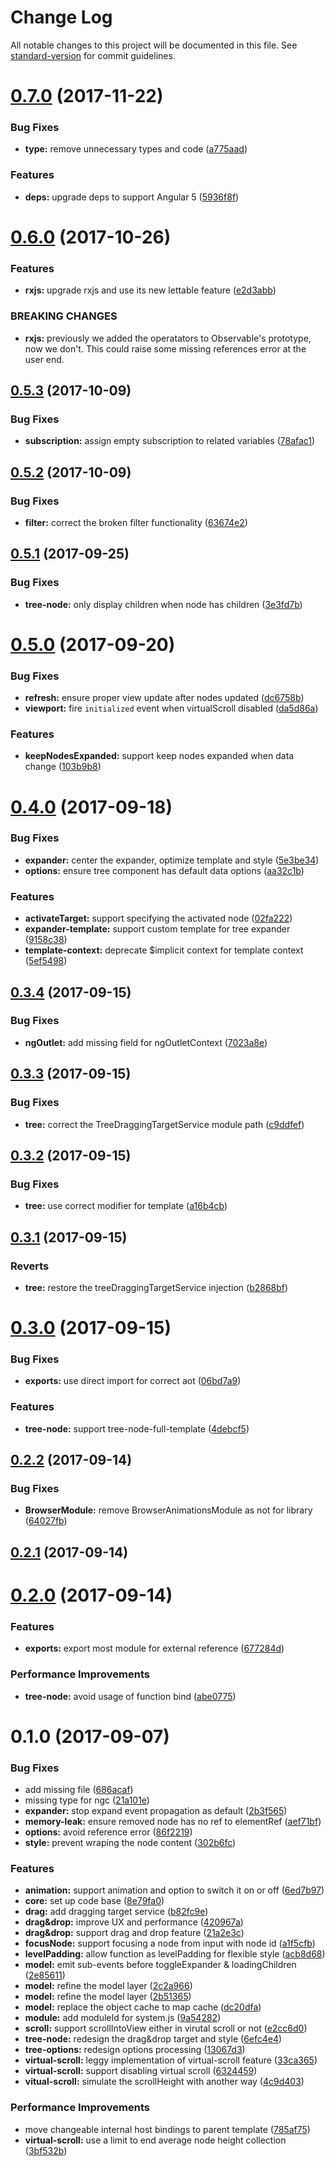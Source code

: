 # Change Log

All notable changes to this project will be documented in this file. See [standard-version](https://github.com/conventional-changelog/standard-version) for commit guidelines.

<a name="0.7.0"></a>
# [0.7.0](https://github.com/e-cloud/ngx-tree/compare/v0.6.0...v0.7.0) (2017-11-22)


### Bug Fixes

* **type:** remove unnecessary types and code ([a775aad](https://github.com/e-cloud/ngx-tree/commit/a775aad))


### Features

* **deps:** upgrade deps to support Angular 5 ([5936f8f](https://github.com/e-cloud/ngx-tree/commit/5936f8f))



<a name="0.6.0"></a>
# [0.6.0](https://github.com/e-cloud/ngx-tree/compare/v0.5.3...v0.6.0) (2017-10-26)


### Features

* **rxjs:** upgrade rxjs and use its new lettable feature ([e2d3abb](https://github.com/e-cloud/ngx-tree/commit/e2d3abb))


### BREAKING CHANGES

* **rxjs:** previously we added the operatators to Observable's prototype, now we don't. This could raise some missing references error at the user end.



<a name="0.5.3"></a>
## [0.5.3](https://github.com/e-cloud/ngx-tree/compare/v0.5.2...v0.5.3) (2017-10-09)


### Bug Fixes

* **subscription:** assign empty subscription to related variables ([78afac1](https://github.com/e-cloud/ngx-tree/commit/78afac1))



<a name="0.5.2"></a>
## [0.5.2](https://github.com/e-cloud/ngx-tree/compare/v0.5.1...v0.5.2) (2017-10-09)


### Bug Fixes

* **filter:** correct the broken filter functionality ([63674e2](https://github.com/e-cloud/ngx-tree/commit/63674e2))



<a name="0.5.1"></a>
## [0.5.1](https://github.com/e-cloud/ngx-tree/compare/v0.5.0...v0.5.1) (2017-09-25)


### Bug Fixes

* **tree-node:** only display children when node has children ([3e3fd7b](https://github.com/e-cloud/ngx-tree/commit/3e3fd7b))



<a name="0.5.0"></a>
# [0.5.0](https://github.com/e-cloud/ngx-tree/compare/v0.4.0...v0.5.0) (2017-09-20)


### Bug Fixes

* **refresh:** ensure proper view update after nodes updated ([dc6758b](https://github.com/e-cloud/ngx-tree/commit/dc6758b))
* **viewport:** fire `initialized` event when virtualScroll disabled ([da5d86a](https://github.com/e-cloud/ngx-tree/commit/da5d86a))


### Features

* **keepNodesExpanded:** support keep nodes expanded when data change ([103b9b8](https://github.com/e-cloud/ngx-tree/commit/103b9b8))



<a name="0.4.0"></a>
# [0.4.0](https://github.com/e-cloud/ngx-tree/compare/v0.3.4...v0.4.0) (2017-09-18)


### Bug Fixes

* **expander:** center the expander, optimize template and style ([5e3be34](https://github.com/e-cloud/ngx-tree/commit/5e3be34))
* **options:** ensure tree component has default data options ([aa32c1b](https://github.com/e-cloud/ngx-tree/commit/aa32c1b))


### Features

* **activateTarget:** support specifying the activated node ([02fa222](https://github.com/e-cloud/ngx-tree/commit/02fa222))
* **expander-template:** support custom template for tree expander ([9158c38](https://github.com/e-cloud/ngx-tree/commit/9158c38))
* **template-context:** deprecate $implicit context for template context ([5ef5498](https://github.com/e-cloud/ngx-tree/commit/5ef5498))



<a name="0.3.4"></a>
## [0.3.4](https://github.com/e-cloud/ngx-tree/compare/v0.3.3...v0.3.4) (2017-09-15)


### Bug Fixes

* **ngOutlet:** add missing field for ngOutletContext ([7023a8e](https://github.com/e-cloud/ngx-tree/commit/7023a8e))



<a name="0.3.3"></a>
## [0.3.3](https://github.com/e-cloud/ngx-tree/compare/v0.3.2...v0.3.3) (2017-09-15)


### Bug Fixes

* **tree:** correct the TreeDraggingTargetService module path ([c9ddfef](https://github.com/e-cloud/ngx-tree/commit/c9ddfef))



<a name="0.3.2"></a>
## [0.3.2](https://github.com/e-cloud/ngx-tree/compare/v0.3.1...v0.3.2) (2017-09-15)


### Bug Fixes

* **tree:** use correct modifier for template ([a16b4cb](https://github.com/e-cloud/ngx-tree/commit/a16b4cb))



<a name="0.3.1"></a>
## [0.3.1](https://github.com/e-cloud/ngx-tree/compare/v0.3.0...v0.3.1) (2017-09-15)


### Reverts

* **tree:** restore the treeDraggingTargetService injection ([b2868bf](https://github.com/e-cloud/ngx-tree/commit/b2868bf))



<a name="0.3.0"></a>
# [0.3.0](https://github.com/e-cloud/ngx-tree/compare/v0.2.2...v0.3.0) (2017-09-15)


### Bug Fixes

* **exports:** use direct import for correct aot ([06bd7a9](https://github.com/e-cloud/ngx-tree/commit/06bd7a9))


### Features

* **tree-node:** support tree-node-full-template ([4debcf5](https://github.com/e-cloud/ngx-tree/commit/4debcf5))



<a name="0.2.2"></a>
## [0.2.2](https://github.com/e-cloud/ngx-tree/compare/v0.2.1...v0.2.2) (2017-09-14)


### Bug Fixes

* **BrowserModule:** remove BrowserAnimationsModule as not for library ([64027fb](https://github.com/e-cloud/ngx-tree/commit/64027fb))



<a name="0.2.1"></a>
## [0.2.1](https://github.com/e-cloud/ngx-tree/compare/v0.2.0...v0.2.1) (2017-09-14)



<a name="0.2.0"></a>
# [0.2.0](https://github.com/e-cloud/ngx-tree/compare/v0.1.0...v0.2.0) (2017-09-14)


### Features

* **exports:** export most module for external reference ([677284d](https://github.com/e-cloud/ngx-tree/commit/677284d))


### Performance Improvements

* **tree-node:** avoid usage of function bind ([abe0775](https://github.com/e-cloud/ngx-tree/commit/abe0775))



<a name="0.1.0"></a>
# 0.1.0 (2017-09-07)


### Bug Fixes

* add missing file ([686acaf](https://github.com/e-cloud/ngx-tree/commit/686acaf))
* missing type for ngc ([21a101e](https://github.com/e-cloud/ngx-tree/commit/21a101e))
* **expander:** stop expand event propagation as default ([2b3f565](https://github.com/e-cloud/ngx-tree/commit/2b3f565))
* **memory-leak:** ensure removed node has no ref to elementRef ([aef71bf](https://github.com/e-cloud/ngx-tree/commit/aef71bf))
* **options:** avoid reference error ([86f2219](https://github.com/e-cloud/ngx-tree/commit/86f2219))
* **style:** prevent wraping the node content ([302b6fc](https://github.com/e-cloud/ngx-tree/commit/302b6fc))


### Features

* **animation:** support animation and option to switch it on or off ([6ed7b97](https://github.com/e-cloud/ngx-tree/commit/6ed7b97))
* **core:** set up code base ([8e79fa0](https://github.com/e-cloud/ngx-tree/commit/8e79fa0))
* **drag:** add dragging target service ([b82fc9e](https://github.com/e-cloud/ngx-tree/commit/b82fc9e))
* **drag&drop:** improve UX and performance ([420967a](https://github.com/e-cloud/ngx-tree/commit/420967a))
* **drag&drop:** support drag and drop feature ([21a2e3c](https://github.com/e-cloud/ngx-tree/commit/21a2e3c))
* **focusNode:** support focusing a node from input with node id ([a1f5cfb](https://github.com/e-cloud/ngx-tree/commit/a1f5cfb))
* **levelPadding:** allow function as levelPadding for flexible style ([acb8d68](https://github.com/e-cloud/ngx-tree/commit/acb8d68))
* **model:** emit sub-events before toggleExpander & loadingChildren ([2e85611](https://github.com/e-cloud/ngx-tree/commit/2e85611))
* **model:** refine the model layer ([2c2a966](https://github.com/e-cloud/ngx-tree/commit/2c2a966))
* **model:** refine the model layer ([2b51365](https://github.com/e-cloud/ngx-tree/commit/2b51365))
* **model:** replace the object cache to map cache ([dc20dfa](https://github.com/e-cloud/ngx-tree/commit/dc20dfa))
* **module:** add moduleId for system.js ([9a54282](https://github.com/e-cloud/ngx-tree/commit/9a54282))
* **scroll:** support scrollIntoView either in virutal scroll or not ([e2cc6d0](https://github.com/e-cloud/ngx-tree/commit/e2cc6d0))
* **tree-node:** redesign the drag&drop target and style ([6efc4e4](https://github.com/e-cloud/ngx-tree/commit/6efc4e4))
* **tree-options:** redesign options processing ([13067d3](https://github.com/e-cloud/ngx-tree/commit/13067d3))
* **virtual-scroll:** leggy implementation of virtual-scroll feature ([33ca365](https://github.com/e-cloud/ngx-tree/commit/33ca365))
* **virtual-scroll:** support disabling virtual scroll ([6324459](https://github.com/e-cloud/ngx-tree/commit/6324459))
* **vitual-scroll:** simulate the scrollHeight with another way ([4c9d403](https://github.com/e-cloud/ngx-tree/commit/4c9d403))


### Performance Improvements

* move changeable internal host bindings to parent template ([785af75](https://github.com/e-cloud/ngx-tree/commit/785af75))
* **virtual-scroll:** use a limit to end average node height collection ([3bf532b](https://github.com/e-cloud/ngx-tree/commit/3bf532b))
